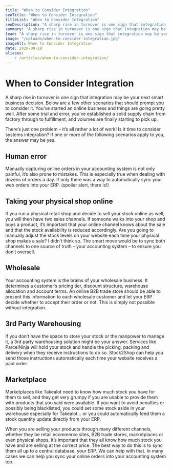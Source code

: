 ```yaml
---
title: "When to Consider Integration"
seoTitle: "When to Consider Integration"
titleList: "When to Consider Integration"
seoDescription: "A sharp rise in turnover is one sign that integration may be your next smart business decision. In this article we discuss a few other scenarios that should prompt you to consider it."
summary: "A sharp rise in turnover is one sign that integration may be your next smart business decision. In this article we discuss a few other scenarios that should prompt you to consider it."
lead: "A sharp rise in turnover is one sign that integration may be your next smart business decision. In this article we discuss a few other scenarios that should prompt you to consider it."
image: "/uploads/when-to-consider-integration.jpg"
imageAlt: When to Consider Integration
date: 2020-09-18
aliases:
    - /articles/when-to-consider-integration/
---
```


# When to Consider Integration
A sharp rise in turnover is one sign that integration may be your next smart business decision. Below are a few other scenarios that should prompt you to consider it. You’ve started an online business and things are going pretty well. After some trial and error, you’ve established a solid supply chain from factory through to fulfillment, and volumes are finally starting to pick up. 

There’s just one problem – it’s all rather a lot of work! Is it time to consider systems integration? If one or more of the following scenarios apply to you, the answer may be yes.

## Human error
Manually capturing online orders in your accounting system is not only painful, it’s also prone to mistakes. This is especially true when dealing with dozens of orders a day. If only there was a way to automatically sync your web orders into your ERP. (spoiler alert, there is!)

## Taking your physical shop online
If you run a physical retail shop and decide to sell your stock online as well, you will then have two sales channels. If someone walks into your shop and buys a product, it’s important that your online channel knows about the sale and that the stock availability is reduced accordingly. Are you going to manually adjust the stock levels on your website each time your physical shop makes a sale? I didn’t think so. The smart move would be to sync both channels to one source of truth – your accounting system – to ensure you don’t oversell.

## Wholesale
Your accounting system is the brains of your wholesale business. It determines a customer’s pricing tier, discount structure, warehouse allocation and account terms. An online B2B trade store should be able to present this information to each wholesale customer and let your ERP decide whether to accept their order or not. This is simply not possible without integration.

## 3rd Party Warehousing
If you don’t have the space to store your stock or the manpower to manage it, a 3rd party warehousing solution might be your answer. Services like ParcelNinja will hold your stock and handle the picking, packing and delivery when they receive instructions to do so. Stock2Shop can help you send those instructions automatically each time your website receives a paid order.

## Marketplace
Marketplaces like Takealot need to know how much stock you have for them to sell, and they get very grumpy if you are unable to provide them with products that you said were available. If you want to avoid penalties or possibly being blacklisted, you could set some stock aside in your warehouse especially for Takealot… or you could automatically feed them a stock quantity update directly from your ERP.

When you are selling your products through many different channels, whether they be retail ecommerce sites, B2B trade stores, marketplaces or even physical shops, it’s important that they all know how much stock you have and are selling at the correct price. The best way to do this is to sync them all up to a central database, your ERP. We can help with that. In many cases we can help you sync your online orders into your accounting system too.